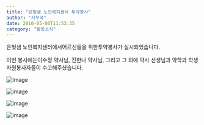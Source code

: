 ```yaml
---
title: "은빛샘 노인복지센터 투약봉사"
author: "사무국"
date: 2010-05-06T11:53:35
category: "활동소식"
---
```


은빛샘 노인복지센터에서어르신들을 위한투약봉사가 실시되었습니다.

이번 봉사에는이수정 약사님, 진한나 약사님, 그리고 그 외에 약사 선생님과 약학과 학생자원봉사자들이 수고해주셨습니다.

![image](/files/attach/images/2318/381/002/6fd559fe6085aedc3f3bb710b4625a04)

![image](/files/attach/images/2318/381/002/3e4a94490228f43d5b53ead47e4caf72)

![image](/files/attach/images/2318/381/002/96d504c2c61477864e8ca14615e31fc0)

![image](/files/attach/images/2318/381/002/0a64e8e3eecc426331142669e02219d4)
